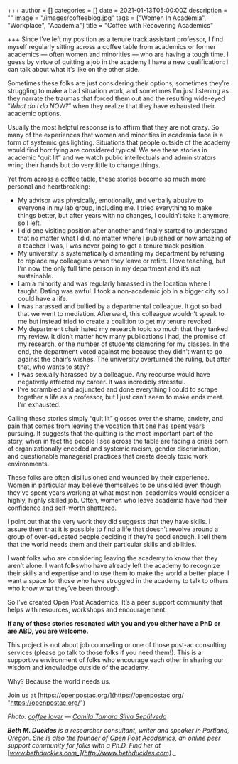 +++
author = []
categories = []
date = 2021-01-13T05:00:00Z
description = ""
image = "/images/coffeeblog.jpg"
tags = ["Women In Academia", "Workplace", "Academia"]
title = "Coffee with Recovering Academics"

+++
Since I’ve left my position as a tenure track assistant professor, I find myself regularly sitting across a coffee table from academics or former academics — often women and minorities — who are having a tough time. I guess by virtue of quitting a job in the academy I have a new qualification: I can talk about what it’s like on the other side.

Sometimes these folks are just considering their options, sometimes they’re struggling to make a bad situation work, and sometimes I’m just listening as they narrate the traumas that forced them out and the resulting wide-eyed “_What do I do NOW?_” when they realize that they have exhausted their academic options.

Usually the most helpful response is to affirm that they are not crazy. So many of the experiences that women and minorities in academia face is a form of systemic gas lighting. Situations that people outside of the academy would find horrifying are considered typical. We see these stories in academic “quit lit” and we watch public intellectuals and administrators wring their hands but do very little to change things.

Yet from across a coffee table, these stories become so much more personal and heartbreaking:

* My advisor was physically, emotionally, and verbally abusive to everyone in my lab group, including me. I tried everything to make things better, but after years with no changes, I couldn’t take it anymore, so I left.
* I did one visiting position after another and finally started to understand that no matter what I did, no matter where I published or how amazing of a teacher I was, I was never going to get a tenure track position.
* My university is systematically dismantling my department by refusing to replace my colleagues when they leave or retire. I love teaching, but I’m now the only full time person in my department and it’s not sustainable.
* I am a minority and was regularly harassed in the location where I taught. Dating was awful. I took a non-academic job in a bigger city so I could have a life.
* I was harassed and bullied by a departmental colleague. It got so bad that we went to mediation. Afterward, this colleague wouldn’t speak to me but instead tried to create a coalition to get my tenure revoked.
* My department chair hated my research topic so much that they tanked my review. It didn’t matter how many publications I had, the promise of my research, or the number of students clamoring for my classes. In the end, the department voted against me because they didn’t want to go against the chair’s wishes. The university overturned the ruling, but after that, who wants to stay?
* I was sexually harassed by a colleague. Any recourse would have negatively affected my career. It was incredibly stressful.
* I’ve scrambled and adjuncted and done everything I could to scrape together a life as a professor, but I just can’t seem to make ends meet. I’m exhausted.

Calling these stories simply “quit lit” glosses over the shame, anxiety, and pain that comes from leaving the vocation that one has spent years pursuing. It suggests that the quitting is the most important part of the story, when in fact the people I see across the table are facing a crisis born of organizationally encoded and systemic racism, gender discrimination, and questionable managerial practices that create deeply toxic work environments.

These folks are often disillusioned and wounded by their experience. Women in particular may believe themselves to be unskilled even though they’ve spent years working at what most non-academics would consider a highly, highly skilled job. Often, women who leave academia have had their confidence and self-worth shattered.

I point out that the very work they did suggests that they have skills. I assure them that it is possible to find a life that doesn’t revolve around a group of over-educated people deciding if they’re good enough. I tell them that the world needs them and their particular skills and abilities.

I want folks who are considering leaving the academy to know that they aren’t alone. I want folkswho have already left the academy to recognize their skills and expertise and to use them to make the world a better place. I want a space for those who have struggled in the academy to talk to others who know what they’ve been through.

So I’ve created Open Post Academics. It’s a peer support community that helps with resources, workshops and encouragement.

**If any of these stories resonated with you and you either have a PhD or are ABD, you are welcome.**

This project is not about job counseling or one of those post-ac consulting services (please go talk to those folks if you need them!). This is a supportive environment of folks who encourage each other in sharing our wisdom and knowledge outside of the academy.

Why? Because the world needs us.

Join us [at ](https://openpostac.org/)[https://openpostac.org/](https://openpostac.org/ "https://openpostac.org/")

_Photo:_ [_coffee lover_](https://flic.kr/p/nQk8ia) _—_ [_Camila Tamara Silva Sepúlveda_](https://www.flickr.com/photos/akane2011/)

**_Beth M. Duckles_** _is a researcher consultant, writer and speaker in Portland, Oregon. She is also the founder of_ [_Open Post Academics_](https://openpostac.org/)_, an online peer support community for folks with a Ph.D. Find her at_ [_www.bethduckles.com_](http://www.bethduckles.com)_._